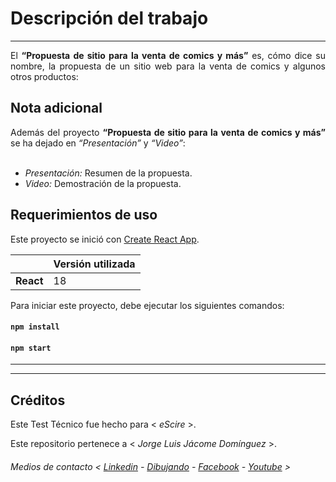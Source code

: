 # Descripción del trabajo
*******

<div align="justify">
El <strong>“Propuesta de sitio para la venta de comics y más”</strong> es, cómo dice su nombre, la propuesta de un sitio web para la venta de comics y algunos otros productos:
</div>

## Nota adicional

<div align="justify">
Además del proyecto <strong>“Propuesta de sitio para la venta de comics y más”</strong> se ha dejado en <i>“Presentación”</i> y <i>“Video”</i>:
</div>

</br>
<ul>
  <li><div align="justify"><i>Presentación:</i> Resumen de la propuesta.
  </div></li>
  <li><div align="justify"><i>Video:</i> Demostración de la propuesta.
  </div></li>
</ul>

## Requerimientos de uso

Este proyecto se inició con [Create React App](https://github.com/facebook/create-react-app).

||Versión utilizada|
|------|-----|
|<strong>React</strong>|18|

Para iniciar este proyecto, debe ejecutar los siguientes comandos:

#### `npm install`
#### `npm start`

*******
*******
## Créditos

Este Test Técnico fue hecho para < *eScire* >.

Este repositorio pertenece a < *Jorge Luis Jácome Domínguez* >.

###### Medios de contacto < [Linkedin](https://www.linkedin.com/in/jorge-luis-jacome-dominguez-44294a91/) - [Dibujando](https://dibujando.net/soragefroren) - [Facebook](https://www.facebook.com/SoraGefroren) - [Youtube](https://www.youtube.com/c/SoraGefroren) >